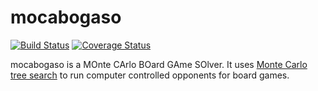 # mocabogaso

[![Build Status](https://travis-ci.org/sandorw/mocabogaso.svg?branch=develop)](https://travis-ci.org/sandorw/mocabogaso)
[![Coverage Status](https://coveralls.io/repos/sandorw/mocabogaso/badge.svg?branch=develop&service=github)](https://coveralls.io/github/sandorw/mocabogaso?branch=develop)

mocabogaso is a MOnte CArlo BOard GAme SOlver. It uses [Monte Carlo tree search](https://en.wikipedia.org/wiki/Monte_Carlo_tree_search) to run computer controlled opponents for board games. 
